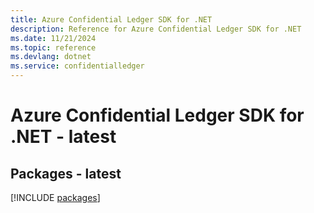 ```yaml
---
title: Azure Confidential Ledger SDK for .NET
description: Reference for Azure Confidential Ledger SDK for .NET
ms.date: 11/21/2024
ms.topic: reference
ms.devlang: dotnet
ms.service: confidentialledger
---
```

# Azure Confidential Ledger SDK for .NET - latest
## Packages - latest
[!INCLUDE [packages](confidential-ledger-index.md)]